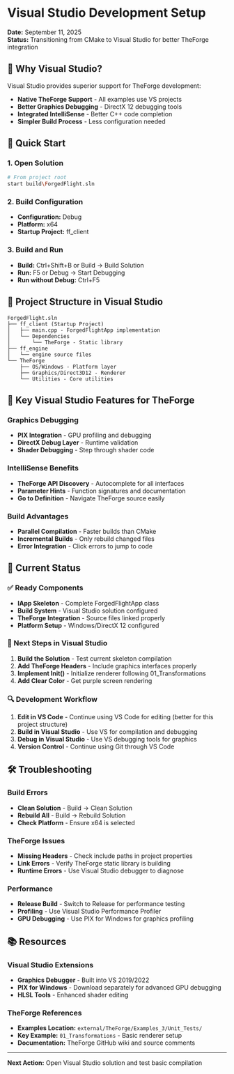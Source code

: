 # Visual Studio Development Setup

**Date:** September 11, 2025  
**Status:** Transitioning from CMake to Visual Studio for better TheForge integration

## 🎯 Why Visual Studio?

Visual Studio provides superior support for TheForge development:
- **Native TheForge Support** - All examples use VS projects
- **Better Graphics Debugging** - DirectX 12 debugging tools
- **Integrated IntelliSense** - Better C++ code completion
- **Simpler Build Process** - Less configuration needed

## 🚀 Quick Start

### 1. Open Solution
```bash
# From project root
start build\ForgedFlight.sln
```

### 2. Build Configuration
- **Configuration:** Debug
- **Platform:** x64
- **Startup Project:** ff_client

### 3. Build and Run
- **Build:** Ctrl+Shift+B or Build → Build Solution
- **Run:** F5 or Debug → Start Debugging
- **Run without Debug:** Ctrl+F5

## 📁 Project Structure in Visual Studio

```
ForgedFlight.sln
├── ff_client (Startup Project)
│   ├── main.cpp - ForgedFlightApp implementation
│   └── Dependencies
│       └── TheForge - Static library
├── ff_engine
│   └── engine source files
└── TheForge
    ├── OS/Windows - Platform layer
    ├── Graphics/Direct3D12 - Renderer
    └── Utilities - Core utilities
```

## 🔧 Key Visual Studio Features for TheForge

### Graphics Debugging
- **PIX Integration** - GPU profiling and debugging
- **DirectX Debug Layer** - Runtime validation
- **Shader Debugging** - Step through shader code

### IntelliSense Benefits
- **TheForge API Discovery** - Autocomplete for all interfaces
- **Parameter Hints** - Function signatures and documentation
- **Go to Definition** - Navigate TheForge source easily

### Build Advantages
- **Parallel Compilation** - Faster builds than CMake
- **Incremental Builds** - Only rebuild changed files
- **Error Integration** - Click errors to jump to code

## 🎯 Current Status

### ✅ Ready Components
- **IApp Skeleton** - Complete ForgedFlightApp class
- **Build System** - Visual Studio solution configured
- **TheForge Integration** - Source files linked properly
- **Platform Setup** - Windows/DirectX 12 configured

### 🚧 Next Steps in Visual Studio
1. **Build the Solution** - Test current skeleton compilation
2. **Add TheForge Headers** - Include graphics interfaces properly
3. **Implement Init()** - Initialize renderer following 01_Transformations
4. **Add Clear Color** - Get purple screen rendering

### 🔍 Development Workflow
1. **Edit in VS Code** - Continue using VS Code for editing (better for this project structure)
2. **Build in Visual Studio** - Use VS for compilation and debugging
3. **Debug in Visual Studio** - Use VS debugging tools for graphics
4. **Version Control** - Continue using Git through VS Code

## 🛠️ Troubleshooting

### Build Errors
- **Clean Solution** - Build → Clean Solution
- **Rebuild All** - Build → Rebuild Solution
- **Check Platform** - Ensure x64 is selected

### TheForge Issues
- **Missing Headers** - Check include paths in project properties
- **Link Errors** - Verify TheForge static library is building
- **Runtime Errors** - Use Visual Studio debugger to diagnose

### Performance
- **Release Build** - Switch to Release for performance testing
- **Profiling** - Use Visual Studio Performance Profiler
- **GPU Debugging** - Use PIX for Windows for graphics profiling

## 📚 Resources

### Visual Studio Extensions
- **Graphics Debugger** - Built into VS 2019/2022
- **PIX for Windows** - Download separately for advanced GPU debugging
- **HLSL Tools** - Enhanced shader editing

### TheForge References
- **Examples Location:** `external/TheForge/Examples_3/Unit_Tests/`
- **Key Example:** `01_Transformations` - Basic renderer setup
- **Documentation:** TheForge GitHub wiki and source comments

---

**Next Action:** Open Visual Studio solution and test basic compilation
